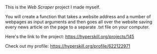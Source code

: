This is the *Web Scraper* project I made myself.


<p>You will create a function that takes a website address and a number of webpages as input arguments and then goes all over the website saving every news article on the page to a separate .txt file on your computer.</p>

Here's the link to the project: https://hyperskill.org/projects/145

Check out my profile: https://hyperskill.org/profile/622122971